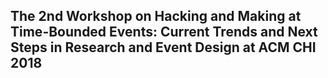 ## The 2nd Workshop on Hacking and Making at Time-Bounded Events: Current Trends and Next Steps in Research and Event Design at ACM CHI 2018
